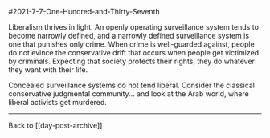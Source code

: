 #2021-7-7-One-Hundred-and-Thirty-Seventh

Liberalism thrives in light.  An openly operating surveillance system tends to become narrowly defined, and a narrowly defined surveillance system is one that punishes only crime.  When crime is well-guarded against, people do not evince the conservative drift that occurs when people get victimized by criminals.  Expecting that society protects their rights, they do whatever they want with their life.

Concealed surveillance systems do not tend liberal.  Consider the classical conservative judgmental community... and look at the Arab world, where liberal activists get murdered.

---
Back to [[day-post-archive]]